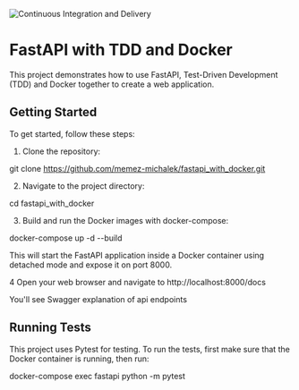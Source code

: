 ![Continuous Integration and Delivery](https://github.com/memez-michalek/fastapi_with_docker/workflows/Continuous%20Integration%20and%20Delivery/badge.svg?branch=main)
# FastAPI with TDD and Docker

This project demonstrates how to use FastAPI, Test-Driven Development (TDD) and Docker together to create a web application.

## Getting Started

To get started, follow these steps:

1. Clone the repository:

git clone https://github.com/memez-michalek/fastapi_with_docker.git

2. Navigate to the project directory:

cd fastapi_with_docker

3. Build and run the Docker images with docker-compose:

docker-compose up -d --build

This will start the FastAPI application inside a Docker container using detached mode and expose it on port 8000.

4 Open your web browser and navigate to http://localhost:8000/docs

You'll see Swagger explanation of api endpoints


## Running Tests

This project uses Pytest for testing. To run the tests, first make sure that the Docker container is running, then run:

docker-compose exec fastapi python -m pytest


